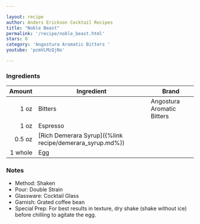 ```yaml
---

layout: recipe
author: Anders Erickson Cocktail Recipes
title: "Noble Beast"
permalink: '/recipe/noble_beast.html'
stars: 0
category: 'Angostura Aromatic Bitters '
youtube: 'pzmVLMzQjNo'

---
```


### Ingredients

| Amount  | Ingredient               | Brand                   |
| ------: | -------------------------------------------------------- | -------------------------- |
|    1 oz | Bitters                                                  | Angostura Aromatic Bitters |
|    1 oz | Espresso                                                 |
|  0.5 oz | [Rich Demerara Syrup]({%link recipe/demerara_syrup.md%}) |
| 1 whole | Egg                                                      |

### Notes

- Method: Shaken
- Pour: Double Strain
- Glassware: Cocktail Glass
- Garnish: Grated coffee bean
- Special Prep: For best results in texture, dry shake (shake without ice) before chilling to agitate the egg.

